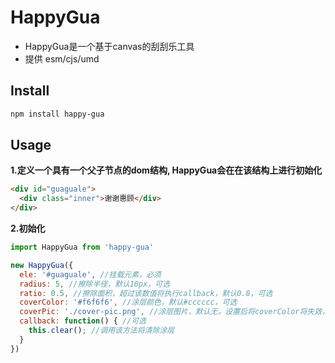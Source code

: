 # HappyGua
- HappyGua是一个基于canvas的刮刮乐工具
- 提供 esm/cjs/umd

## Install
```sh
npm install happy-gua
```

## Usage

**1.定义一个具有一个父子节点的dom结构, HappyGua会在在该结构上进行初始化**
```html
<div id="guaguale">
  <div class="inner">谢谢惠顾</div>
</div>
```
**2.初始化**
```js
import HappyGua from 'happy-gua'

new HappyGua({
  ele: '#guaguale', //挂载元素，必须
  radius: 5, //擦除半径，默认10px，可选
  ratio: 0.5, //擦除面积，超过该数值将执行callback，默认0.8，可选
  coverColor: '#f6f6f6', //涂层颜色，默认#cccccc，可选
  coverPic: './cover-pic.png', //涂层图片，默认无，设置后将coverColor将失效，可选
  callback: function() { //可选 
    this.clear(); //调用该方法将清除涂层
  }
})
```
